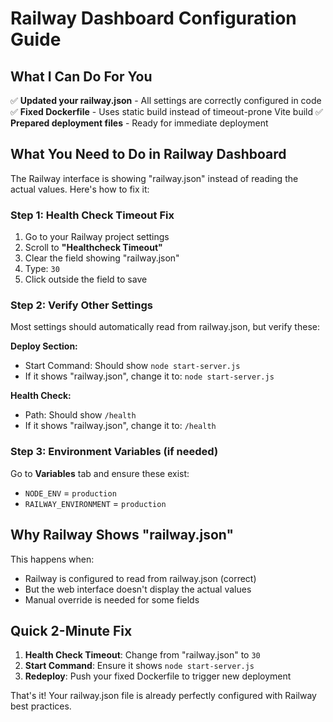 # Railway Dashboard Configuration Guide

## What I Can Do For You

✅ **Updated your railway.json** - All settings are correctly configured in code
✅ **Fixed Dockerfile** - Uses static build instead of timeout-prone Vite build
✅ **Prepared deployment files** - Ready for immediate deployment

## What You Need to Do in Railway Dashboard

The Railway interface is showing "railway.json" instead of reading the actual values. Here's how to fix it:

### Step 1: Health Check Timeout Fix
1. Go to your Railway project settings
2. Scroll to **"Healthcheck Timeout"**
3. Clear the field showing "railway.json"
4. Type: `30`
5. Click outside the field to save

### Step 2: Verify Other Settings
Most settings should automatically read from railway.json, but verify these:

**Deploy Section:**
- Start Command: Should show `node start-server.js`
- If it shows "railway.json", change it to: `node start-server.js`

**Health Check:**
- Path: Should show `/health`
- If it shows "railway.json", change it to: `/health`

### Step 3: Environment Variables (if needed)
Go to **Variables** tab and ensure these exist:
- `NODE_ENV` = `production`
- `RAILWAY_ENVIRONMENT` = `production`

## Why Railway Shows "railway.json"

This happens when:
- Railway is configured to read from railway.json (correct)
- But the web interface doesn't display the actual values
- Manual override is needed for some fields

## Quick 2-Minute Fix

1. **Health Check Timeout**: Change from "railway.json" to `30`
2. **Start Command**: Ensure it shows `node start-server.js`
3. **Redeploy**: Push your fixed Dockerfile to trigger new deployment

That's it! Your railway.json file is already perfectly configured with Railway best practices.
